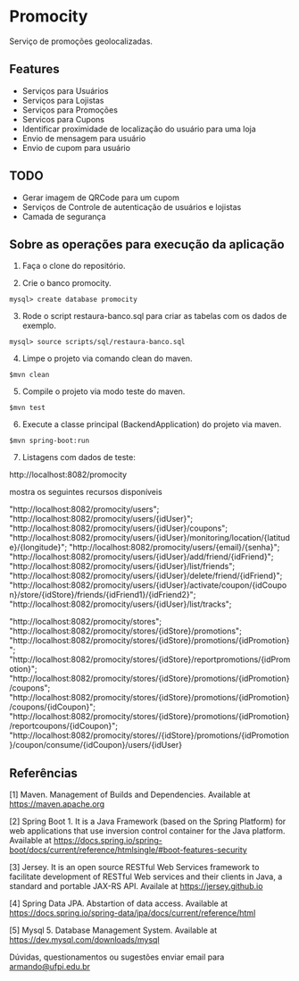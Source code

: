 # Promocity
Serviço de promoções geolocalizadas. 

Features
---

* Serviços para Usuários
* Serviços para Lojistas
* Serviços para Promoções
* Servicos para Cupons
* Identificar proximidade de localização do usuário para uma loja
* Envio de mensagem para usuário
* Envio de cupom para usuário

TODO
--- 

* Gerar imagem de QRCode para um cupom
* Serviços de Controle de autenticação de usuários e lojistas
* Camada de segurança

Sobre as operações para execução da aplicação
---

1. Faça o clone do repositório.

2. Crie o banco promocity.
```
mysql> create database promocity
```

3. Rode o script restaura-banco.sql para criar as tabelas com os dados de exemplo.
```
mysql> source scripts/sql/restaura-banco.sql
```

4. Limpe o projeto via comando clean do maven.
```
$mvn clean
```

5. Compile o projeto via modo teste do maven. 
```
$mvn test
```

6. Execute a classe principal (BackendApplication) do projeto via maven. 
```
$mvn spring-boot:run
```

7. Listagens com dados de teste:

http://localhost:8082/promocity 

mostra os seguintes recursos disponíveis

"http://localhost:8082/promocity/users";
"http://localhost:8082/promocity/users/{idUser}";
"http://localhost:8082/promocity/users/{idUser}/coupons";
"http://localhost:8082/promocity/users/{idUser}/monitoring/location/{latitude}/{longitude}";
"http://localhost:8082/promocity/users/{email}/{senha}";
"http://localhost:8082/promocity/users/{idUser}/add/friend/{idFriend}";
"http://localhost:8082/promocity/users/{idUser}/list/friends";
"http://localhost:8082/promocity/users/{idUser}/delete/friend/{idFriend}";
"http://localhost:8082/promocity/users/{idUser}/activate/coupon/{idCoupon}/store/{idStore}/friends/{idFriend1}/{idFriend2}";
"http://localhost:8082/promocity/users/{idUser}/list/tracks";	

"http://localhost:8082/promocity/stores";
"http://localhost:8082/promocity/stores/{idStore}/promotions";
"http://localhost:8082/promocity/stores/{idStore}/promotions/{idPromotion}";
"http://localhost:8082/promocity/stores/{idStore}/reportpromotions/{idPromotion}";
"http://localhost:8082/promocity/stores/{idStore}/promotions/{idPromotion}/coupons";
"http://localhost:8082/promocity/stores/{idStore}/promotions/{idPromotion}/coupons/{idCoupon}";
"http://localhost:8082/promocity/stores/{idStore}/promotions/{idPromotion}/reportcoupons/{idCoupon}";
"http://localhost:8082/promocity/stores//{idStore}/promotions/{idPromotion}/coupon/consume/{idCoupon}/users/{idUser}

Referências
---

[1] Maven. Management of Builds and Dependencies. Available at https://maven.apache.org

[2] Spring Boot 1. It is a Java Framework (based on the Spring Platform) for web applications that use inversion control container for the Java platform. Available at https://docs.spring.io/spring-boot/docs/current/reference/htmlsingle/#boot-features-security

[3] Jersey. It is an open source RESTful Web Services framework to facilitate development of RESTful Web services and their clients in Java, a standard and portable JAX-RS API. Availale at https://jersey.github.io 

[4] Spring Data JPA. Abstartion of data access. Available at https://docs.spring.io/spring-data/jpa/docs/current/reference/html

[5] Mysql 5. Database Management System. Available at https://dev.mysql.com/downloads/mysql

Dúvidas, questionamentos ou sugestões enviar email para armando@ufpi.edu.br
